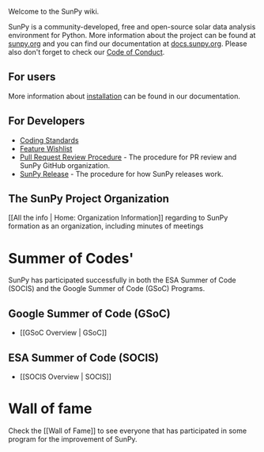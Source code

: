 Welcome to the SunPy wiki.

SunPy is a community-developed, free and open-source solar data analysis environment for Python.
More information about the project can be found at [sunpy.org](http://sunpy.org) and you can find our documentation at [docs.sunpy.org](http://docs.sunpy.org).
Please also don't forget to check our [Code of Conduct](https://github.com/sunpy/sunpy/wiki/Code-of-Conduct).

## For users
More information about [installation](http://docs.sunpy.org/en/stable/guide/installation/index.html) can be found in our documentation.

## For Developers
* [Coding Standards](http://docs.sunpy.org/en/latest/dev_guide/index.html)
* [Feature Wishlist](https://github.com/sunpy/sunpy/issues?q=is%3Aissue+is%3Aopen+label%3A%22Feature+Request%22)
* [Pull Request Review Procedure](http://docs.sunpy.org/en/latest/dev_guide/pr_review_procedure.html#review-process) - The procedure for PR review and SunPy GitHub organization.
* [SunPy Release](https://gist.github.com/nabobalis/5c2056875a2f3a6ae1f853700bea04d0) - The procedure for how SunPy releases work.

## The SunPy Project Organization
[[All the info | Home: Organization Information]] regarding to SunPy formation as an organization, including minutes of meetings

# Summer of Codes'
SunPy has participated successfully in both the ESA Summer of Code (SOCIS) and the Google Summer of Code (GSoC) Programs.

## Google Summer of Code (GSoC)
* [[GSoC Overview | GSoC]]

## ESA Summer of Code (SOCIS)
* [[SOCIS Overview | SOCIS]]

# Wall of fame

Check the [[Wall of Fame]] to see everyone that has participated in some program for the improvement of SunPy.
